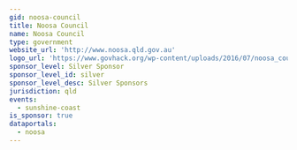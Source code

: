 ```yaml
---
gid: noosa-council
title: Noosa Council
name: Noosa Council
type: government
website_url: 'http://www.noosa.qld.gov.au'
logo_url: 'https://www.govhack.org/wp-content/uploads/2016/07/noosa_council.png'
sponsor_level: Silver Sponsor
sponsor_level_id: silver
sponsor_level_desc: Silver Sponsors
jurisdiction: qld
events:
  - sunshine-coast
is_sponsor: true
dataportals:
  - noosa
---
```

